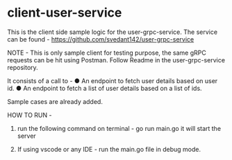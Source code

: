 # client-user-service

This is the client side sample logic for the user-grpc-service. The service can be found - https://github.com/svedant142/user-grpc-service

NOTE - This is only sample client for testing purpose, the same gRPC requests can be hit using Postman. Follow Readme in the user-grpc-service repository.

It consists of a call to -
● An endpoint to fetch user details based on user id.
● An endpoint to fetch a list of user details based on a list of ids.

Sample cases are already added.

HOW TO RUN -

1. run the following command on terminal - go run main.go
   it will start the server

2. If using vscode or any IDE -
   run the main.go file in debug mode.
